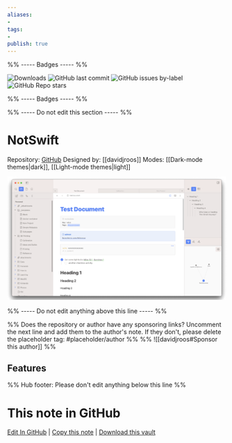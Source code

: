 ```yaml
---
aliases:
- 
tags: 
- 
publish: true
---
```


%% ----- Badges ----- %%

![Downloads](https://img.shields.io/badge/downloads-1805-573E7A?style=for-the-badge&logo=)
![GitHub last commit](https://img.shields.io/github/last-commit/davidjroos/obsidian-notswift?color=573E7A&label=last%20update&logo=github&style=for-the-badge)
![GitHub issues by-label](https://img.shields.io/github/issues/davidjroos/obsidian-notswift/help%20wanted?color=573E7A&logo=github&style=for-the-badge) 
![GitHub Repo stars](https://img.shields.io/github/stars/davidjroos/obsidian-notswift?color=573E7A&logo=github&style=for-the-badge)

%% ----- Badges ----- %%

%% ----- Do not edit this section ----- %%

# NotSwift

Repository: [GitHub](https://github.com/davidjroos/obsidian-notswift)
Designed by: [[davidjroos]]
Modes: [[Dark-mode themes|dark]], [[Light-mode themes|light]]



![screenshot](https://github.com/davidjroos/obsidian-notswift/raw/HEAD/screenie.png)

%% ----- Do not edit anything above this line ----- %% 

%% Does the repository or author have any sponsoring links? Uncomment the next line and add them to the author's note. If they don't, please delete the placeholder tag: #placeholder/author %%
%% ![[davidjroos#Sponsor this author]] %%


## Features



%% Hub footer: Please don't edit anything below this line %%

# This note in GitHub

<span class="git-footer">[Edit In GitHub](https://github.dev/obsidian-community/obsidian-hub/blob/main/02%20-%20Community%20Expansions/02.05%20All%20Community%20Expansions/Themes/NotSwift.md "git-hub-edit-note") | [Copy this note](https://raw.githubusercontent.com/obsidian-community/obsidian-hub/main/02%20-%20Community%20Expansions/02.05%20All%20Community%20Expansions/Themes/NotSwift.md "git-hub-copy-note") | [Download this vault](https://github.com/obsidian-community/obsidian-hub/archive/refs/heads/main.zip "git-hub-download-vault") </span>
